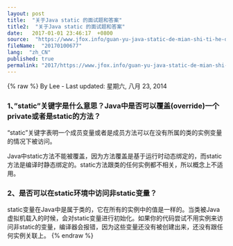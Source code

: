 ```yaml
---
layout: post
title:  "关于Java static 的面试题和答案"
title2:  "关于Java static 的面试题和答案"
date:   2017-01-01 23:46:17  +0800
source:  "https://www.jfox.info/guan-yu-java-static-de-mian-shi-ti-he-da-an.html"
fileName:  "20170100677"
lang:  "zh_CN"
published: true
permalink: "2017/https://www.jfox.info/guan-yu-java-static-de-mian-shi-ti-he-da-an.html"
---
```

{% raw %}
By Lee - Last updated: 星期六, 八月 23, 2014

### 1、”static”关键字是什么意思？Java中是否可以覆盖(override)一个private或者是static的方法？

“static”关键字表明一个成员变量或者是成员方法可以在没有所属的类的实例变量的情况下被访问。

Java中static方法不能被覆盖，因为方法覆盖是基于运行时动态绑定的，而static方法是编译时静态绑定的。static方法跟类的任何实例都不相关，所以概念上不适用。

### 2、是否可以在static环境中访问非static变量？

static变量在Java中是属于类的，它在所有的实例中的值是一样的。当类被Java虚拟机载入的时候，会对static变量进行初始化。如果你的代码尝试不用实例来访问非static的变量，编译器会报错，因为这些变量还没有被创建出来，还没有跟任何实例关联上。
{% endraw %}
